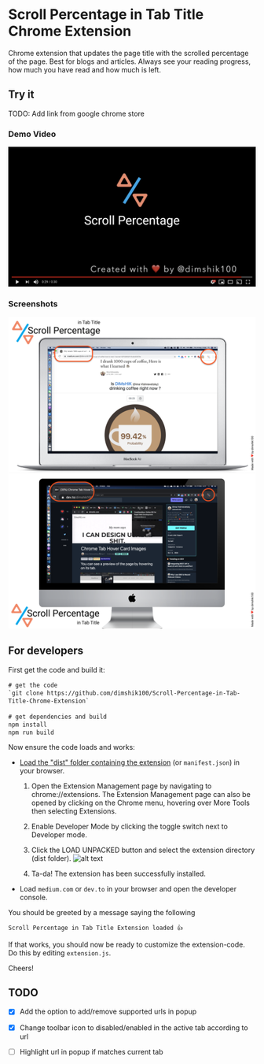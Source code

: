 
# Scroll Percentage in Tab Title Chrome Extension

Chrome extension that updates the page title with the scrolled percentage of the page. Best for blogs and articles. Always see your reading progress, how much you have read and how much is left.

## Try it
TODO: Add link from google chrome store

### Demo Video

<a href="https://www.youtube.com/watch?v=4x18QXkK5Ko"><img src="./assets/youtube screenshot.png" alt="Scroll Percentage in Tab Title Chrome Extension"/></a>

### Screenshots

<img src="./assets/screenshot 1.png" alt="Scroll Percentage in Tab Title Chrome Extension screenshot" />
<img src="./assets/screenshot 2.png" alt="Scroll Percentage in Tab Title Chrome Extension screenshot" />

## For developers

First get the code and build it:

```
# get the code
`git clone https://github.com/dimshik100/Scroll-Percentage-in-Tab-Title-Chrome-Extension`

# get dependencies and build
npm install
npm run build
```

Now ensure the code loads and works:

* [Load the "dist" folder containing the extension](https://developer.chrome.com/extensions/getstarted) (or `manifest.json`) in
your browser.

    1. Open the Extension Management page by navigating to chrome://extensions.
        The Extension Management page can also be opened by clicking on the Chrome menu, hovering over More Tools then selecting Extensions.
    2. Enable Developer Mode by clicking the toggle switch next to Developer mode.
    3. Click the LOAD UNPACKED button and select the extension directory (dist folder).
![alt text](https://developer.chrome.com/static/images/get_started/load_extension.png)

    4. Ta-da! The extension has been successfully installed.

* Load `medium.com` or `dev.to` in your browser and open the developer console.

You should be greeted by a message saying the following

```
Scroll Percentage in Tab Title Extension loaded 👍
```

If that works, you should now be ready to customize the
extension-code. Do this by editing `extension.js`.

Cheers!

## TODO

- [x] Add the option to add/remove supported urls in popup

- [x] Change toolbar icon to disabled/enabled in the active tab according to url

- [ ] Highlight url in popup if matches current tab
